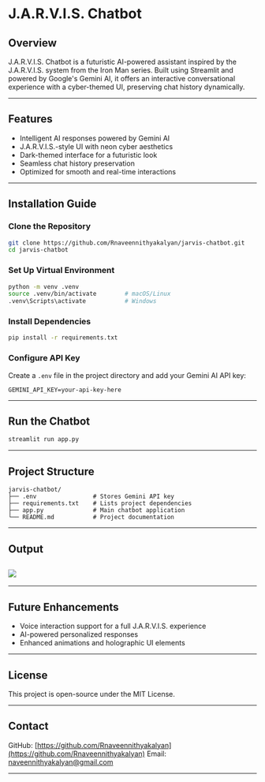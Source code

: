 # J.A.R.V.I.S. Chatbot

## Overview

J.A.R.V.I.S. Chatbot is a futuristic AI-powered assistant inspired by the J.A.R.V.I.S. system from the Iron Man series.
Built using Streamlit and powered by Google's Gemini AI, it offers an interactive conversational experience with a cyber-themed UI, preserving chat history dynamically.

---

## Features

* Intelligent AI responses powered by Gemini AI
* J.A.R.V.I.S.-style UI with neon cyber aesthetics
* Dark-themed interface for a futuristic look
* Seamless chat history preservation
* Optimized for smooth and real-time interactions

---

## Installation Guide

### Clone the Repository

```bash
git clone https://github.com/Rnaveennithyakalyan/jarvis-chatbot.git
cd jarvis-chatbot
```

### Set Up Virtual Environment

```bash
python -m venv .venv
source .venv/bin/activate        # macOS/Linux
.venv\Scripts\activate           # Windows
```

### Install Dependencies

```bash
pip install -r requirements.txt
```

### Configure API Key

Create a `.env` file in the project directory and add your Gemini AI API key:

```
GEMINI_API_KEY=your-api-key-here
```

---

## Run the Chatbot

```bash
streamlit run app.py
```

---

## Project Structure

```
jarvis-chatbot/
├── .env                # Stores Gemini API key
├── requirements.txt    # Lists project dependencies
├── app.py              # Main chatbot application
└── README.md           # Project documentation
```
---

## Output

![](screenshot/1.png)
---
---

## Future Enhancements

* Voice interaction support for a full J.A.R.V.I.S. experience
* AI-powered personalized responses
* Enhanced animations and holographic UI elements

---

## License

This project is open-source under the MIT License.

---

## Contact

GitHub: [https://github.com/Rnaveennithyakalyan](https://github.com/Rnaveennithyakalyan)
Email: [naveennithyakalyan@gmail.com](mailto:naveennithyakalyan@gmail.com)

---
